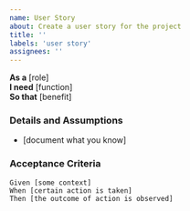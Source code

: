 ```yaml
---
name: User Story
about: Create a user story for the project
title: ''
labels: 'user story'
assignees: ''
---
```


**As a** [role]  
**I need** [function]  
**So that** [benefit]  
      
### Details and Assumptions
* [document what you know]
      
### Acceptance Criteria     
```gherkin 
Given [some context]
When [certain action is taken]
Then [the outcome of action is observed]
